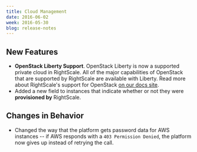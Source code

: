 ```yaml
---
title: Cloud Management
date: 2016-06-02
week: 2016-05-30
blog: release-notes
---
```


## New Features

* **OpenStack Liberty Support**. OpenStack Liberty is now a supported private cloud in RightScale. All of the major capabilities of OpenStack that are supported by RightScale are available with Liberty. Read more about RightScale's support for OpenStack [on our docs site](/cm/dashboard/clouds/openstack/).
* Added a new field to instances that indicate whether or not they were **provisioned by** RightScale.

## Changes in Behavior

* Changed the way that the platform gets password data for AWS instances -- if AWS responds with a `403 Permission Denied`, the platform now gives up instead of retrying the call.
